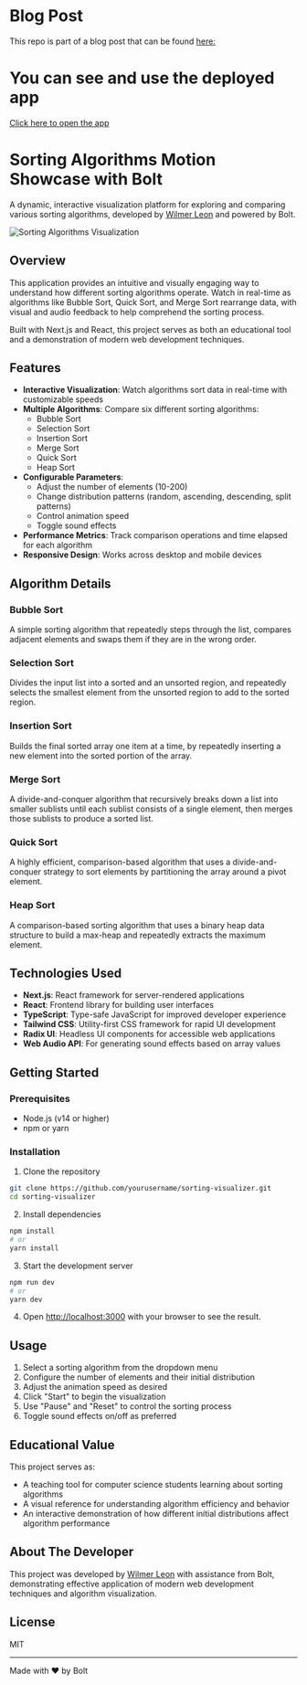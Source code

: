 # Blog Post
This repo is part of a blog post that can be found [here:](https://medium.com/@wjleon/the-new-google-firebase-studio-gave-me-vibes-of-2010-the-vibe-coding-battle-b568d51d4ed1)

# You can see and use the deployed app
[Click here to open the app](https://sorting-algorithms-bolt-r6on5usgo-wjleons-projects.vercel.app/)

# Sorting Algorithms Motion Showcase with Bolt

A dynamic, interactive visualization platform for exploring and comparing various sorting algorithms, developed by [Wilmer Leon](https://medium.com/@wjleon) and powered by Bolt.

![Sorting Algorithms Visualization](https://via.placeholder.com/800x400?text=Sorting+Algorithms+Visualization)

## Overview

This application provides an intuitive and visually engaging way to understand how different sorting algorithms operate. Watch in real-time as algorithms like Bubble Sort, Quick Sort, and Merge Sort rearrange data, with visual and audio feedback to help comprehend the sorting process.

Built with Next.js and React, this project serves as both an educational tool and a demonstration of modern web development techniques.

## Features

- **Interactive Visualization**: Watch algorithms sort data in real-time with customizable speeds
- **Multiple Algorithms**: Compare six different sorting algorithms:
  - Bubble Sort
  - Selection Sort
  - Insertion Sort
  - Merge Sort
  - Quick Sort
  - Heap Sort
- **Configurable Parameters**:
  - Adjust the number of elements (10-200)
  - Change distribution patterns (random, ascending, descending, split patterns)
  - Control animation speed
  - Toggle sound effects
- **Performance Metrics**: Track comparison operations and time elapsed for each algorithm
- **Responsive Design**: Works across desktop and mobile devices

## Algorithm Details

### Bubble Sort
A simple sorting algorithm that repeatedly steps through the list, compares adjacent elements and swaps them if they are in the wrong order.

### Selection Sort
Divides the input list into a sorted and an unsorted region, and repeatedly selects the smallest element from the unsorted region to add to the sorted region.

### Insertion Sort
Builds the final sorted array one item at a time, by repeatedly inserting a new element into the sorted portion of the array.

### Merge Sort
A divide-and-conquer algorithm that recursively breaks down a list into smaller sublists until each sublist consists of a single element, then merges those sublists to produce a sorted list.

### Quick Sort
A highly efficient, comparison-based algorithm that uses a divide-and-conquer strategy to sort elements by partitioning the array around a pivot element.

### Heap Sort
A comparison-based sorting algorithm that uses a binary heap data structure to build a max-heap and repeatedly extracts the maximum element.

## Technologies Used

- **Next.js**: React framework for server-rendered applications
- **React**: Frontend library for building user interfaces
- **TypeScript**: Type-safe JavaScript for improved developer experience
- **Tailwind CSS**: Utility-first CSS framework for rapid UI development
- **Radix UI**: Headless UI components for accessible web applications
- **Web Audio API**: For generating sound effects based on array values

## Getting Started

### Prerequisites

- Node.js (v14 or higher)
- npm or yarn

### Installation

1. Clone the repository
```bash
git clone https://github.com/yourusername/sorting-visualizer.git
cd sorting-visualizer
```

2. Install dependencies
```bash
npm install
# or
yarn install
```

3. Start the development server
```bash
npm run dev
# or
yarn dev
```

4. Open [http://localhost:3000](http://localhost:3000) with your browser to see the result.

## Usage

1. Select a sorting algorithm from the dropdown menu
2. Configure the number of elements and their initial distribution
3. Adjust the animation speed as desired
4. Click "Start" to begin the visualization
5. Use "Pause" and "Reset" to control the sorting process
6. Toggle sound effects on/off as preferred

## Educational Value

This project serves as:
- A teaching tool for computer science students learning about sorting algorithms
- A visual reference for understanding algorithm efficiency and behavior
- An interactive demonstration of how different initial distributions affect algorithm performance

## About The Developer

This project was developed by [Wilmer Leon](https://medium.com/@wjleon) with assistance from Bolt, demonstrating effective application of modern web development techniques and algorithm visualization.

## License

MIT

---

Made with ❤️ by Bolt 
